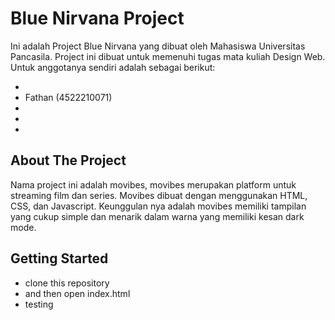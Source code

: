 # Blue Nirvana Project

Ini adalah Project Blue Nirvana yang dibuat oleh Mahasiswa Universitas Pancasila. Project ini dibuat untuk memenuhi tugas mata kuliah Design Web. Untuk anggotanya sendiri adalah sebagai berikut:

-
- Fathan (4522210071)
-
-
-

## About The Project

Nama project ini adalah movibes, movibes merupakan platform untuk streaming film dan series. Movibes dibuat dengan menggunakan HTML, CSS, dan Javascript. Keunggulan nya adalah movibes memiliki tampilan yang cukup simple dan menarik dalam warna yang memiliki kesan dark mode.

## Getting Started

- clone this repository
- and then open index.html
- testing
